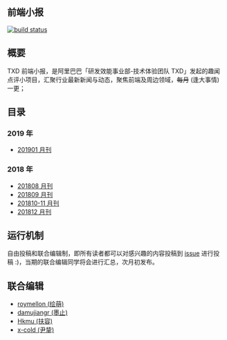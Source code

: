 前端小报
---

[![build status][travis-image]][travis-url]

[travis-image]: https://img.shields.io/travis/x-cold/blog.svg?style=flat-square
[travis-url]: https://travis-ci.org/x-cold/blog

## 概要

TXD 前端小报，是阿里巴巴「研发效能事业部-技术体验团队 TXD」发起的趣闻点评小项目，汇聚行业最新新闻与动态，聚焦前端及周边领域，<del>每月</del> (逢大事情) 一更；

## 目录


### 2019 年

- [201901 月刊](./report/201901.md)

### 2018 年

- [201808 月刊](./report/201808.md)
- [201809 月刊](./report/201809.md)
- [201810-11 月刊](./report/201810-11.md)
- [201812 月刊](./report/201812.md)

## 运行机制

自由投稿和联合编辑制，即所有读者都可以对感兴趣的内容投稿到 [issue](https://github.com/txd-team/monthly/issues) 进行投稿 :)，当期的联合编辑同学将会进行汇总，次月初发布。

## 联合编辑

- [roymellon (绘萌)](https://github.com/roymellon)
- [damujiangr (墨止)](https://github.com/damujiangr)
- [Hkmu (扶容)](https://github.com/Hkmu)
- [x-cold (尹挚)](https://github.com/x-cold)
